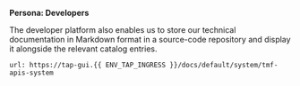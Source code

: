 **Persona: Developers**

The developer platform also enables us to store our technical documentation in Markdown format in a source-code repository and display it alongside the relevant catalog entries.

```dashboard:open-url
url: https://tap-gui.{{ ENV_TAP_INGRESS }}/docs/default/system/tmf-apis-system
```